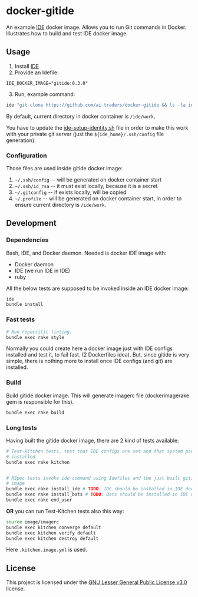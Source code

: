 # docker-gitide

An example [IDE](https://github.com/ai-traders/ide) docker image. Allows
 you to run Git commands in Docker. Illustrates how to build and test
 IDE docker image.

## Usage
1. Install [IDE](https://github.com/ai-traders/ide)
2. Provide an Idefile:
```
IDE_DOCKER_IMAGE="gitide:0.3.0"
```
3. Run, example command:
```bash
ide "git clone https://github.com/ai-traders/docker-gitide && ls -la ide && pwd"
```



By default, current directory in docker container is `/ide/work`.

You have to update the [ide-setup-identity.sh](image/etc_ide.d/scripts/20-ide-setup-identity.sh)
 file in order to make this work with your private git server (just the
 `${ide_home}/.ssh/config` file generation).

### Configuration
Those files are used inside gitide docker image:

1. `~/.ssh/config` -- will be generated on docker container start
2. `~/.ssh/id_rsa` -- it must exist locally, because it is a secret
2. `~/.gitconfig` -- if exists locally, will be copied
3. `~/.profile` -- will be generated on docker container start, in
   order to ensure current directory is `/ide/work`.

## Development

### Dependencies
Bash, IDE, and Docker daemon. Needed is docker IDE image with:
  * Docker daemon
  * IDE (we run IDE in IDE)
  * ruby

All the below tests are supposed to be invoked inside an IDE docker image:
```bash
ide
bundle install
```

### Fast tests
```bash
# Run repocritic linting.
bundle exec rake style
```

Normally you could create here a docker image just with IDE configs installed and
 test it, to fail fast. (2 Dockerfiles idea). But, since gitide is very simple, there is nothing more
 to install once IDE configs (and git) are installed.

### Build
Build gitide docker image. This will generate imagerc file
(dockerimagerake gem is responsible for this).

```bash
bundle exec rake build
```

### Long tests
Having built the gitide docker image, there are 2 kind of tests available:

```bash
# Test-Kitchen tests, test that IDE configs are set and that system packages are
# installed
bundle exec rake kitchen


# RSpec tests invoke ide command using Idefiles and the just built gitide docker
# image
bundle exec rake install_ide # TODO: IDE should be installed in IDE docker image
bundle exec rake install_bats # TODO: Bats should be installed in IDE docker image
bundle exec rake end_user
```

**OR** you can run Test-Kitchen tests also this way:
```bash
source image/imagerc
bundle exec kitchen converge default
bundle exec kitchen verify default
bundle exec kitchen destroy default
```

Here `.kitchen.image.yml` is used.

## License

This project is licensed under the [GNU Lesser General Public License v3.0](http://choosealicense.com/licenses/lgpl-3.0/) license.
